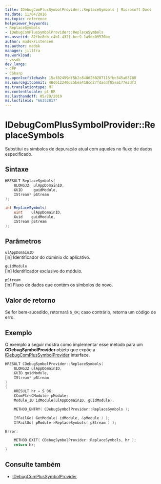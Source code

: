 ```yaml
---
title: IDebugComPlusSymbolProvider::ReplaceSymbols | Microsoft Docs
ms.date: 11/04/2016
ms.topic: reference
helpviewer_keywords:
- ReplaceSymbols
- IDebugComPlusSymbolProvider::ReplaceSymbols
ms.assetid: 82fbc8db-c4b1-432f-bec9-1a9dc09570be
author: madskristensen
ms.author: madsk
manager: jillfra
ms.workload:
- vssdk
dev_langs:
- CPP
- CSharp
ms.openlocfilehash: 15af82459df5b2c8406280287115fbe345a63788
ms.sourcegitcommit: 40d612240dc5bea418cd27fdacdf85ea177e2df3
ms.translationtype: MT
ms.contentlocale: pt-BR
ms.lasthandoff: 05/29/2019
ms.locfileid: "66352817"
---
```

# <a name="idebugcomplussymbolproviderreplacesymbols"></a>IDebugComPlusSymbolProvider::ReplaceSymbols
Substitui os símbolos de depuração atual com aqueles no fluxo de dados especificado.

## <a name="syntax"></a>Sintaxe

```cpp
HRESULT ReplaceSymbols(
    ULONG32  ulAppDomainID,
    GUID     guidModule,
    IStream* pStream
);
```

```csharp
int ReplaceSymbols(
    uint    ulAppDomainID,
    Guid    guidModule,
    IStream pStream
);
```

## <a name="parameters"></a>Parâmetros
`ulAppDomainID`\
[in] Identificador do domínio do aplicativo.

`guidModule`\
[in] Identificador exclusivo do módulo.

`pStream`\
[in] Fluxo de dados que contém os símbolos de novo.

## <a name="return-value"></a>Valor de retorno
Se for bem-sucedido, retornará `S_OK`; caso contrário, retorna um código de erro.

## <a name="example"></a>Exemplo
O exemplo a seguir mostra como implementar esse método para um **CDebugSymbolProvider** objeto que expõe a [IDebugComPlusSymbolProvider](../../../extensibility/debugger/reference/idebugcomplussymbolprovider.md) interface.

```cpp
HRESULT CDebugSymbolProvider::ReplaceSymbols(
    ULONG32 ulAppDomainID,
    GUID guidModule,
    IStream* pStream
)
{
    HRESULT hr = S_OK;
    CComPtr<CModule> pModule;
    Module_ID idModule(ulAppDomainID, guidModule);

    METHOD_ENTRY( CDebugSymbolProvider::ReplaceSymbols );

    IfFailGo( GetModule( idModule, &pModule ) );
    IfFailGo( pModule->ReplaceSymbols( pStream ) );

Error:

    METHOD_EXIT( CDebugSymbolProvider::ReplaceSymbols, hr );
    return hr;
}
```

## <a name="see-also"></a>Consulte também
- [IDebugComPlusSymbolProvider](../../../extensibility/debugger/reference/idebugcomplussymbolprovider.md)
